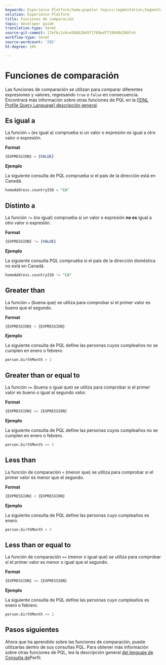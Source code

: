 ```yaml
---
keywords: Experience Platform;home;popular topics;segmentation;Segmentation;Segmentation Service;pql;PQL;Profile Query Language;comparison functions;comparison;
solution: Experience Platform
title: Funciones de comparación
topic: developer guide
translation-type: tm+mt
source-git-commit: 17ef6c1c6ce58db2b65f1769edf719b98d260fc6
workflow-type: tm+mt
source-wordcount: '292'
ht-degree: 10%

---
```



# Funciones de comparación

Las funciones de comparación se utilizan para comparar diferentes expresiones y valores, regresando `true` o `false` en consecuencia. Encontrará más información sobre otras funciones de PQL en la [[!DNL Profile Query Language] descripción general](./overview.md).

## Es igual a

La función `=` (es igual a) comprueba si un valor o expresión es igual a otro valor o expresión.

**Format**

```sql
{EXPRESSION} = {VALUE}
```

**Ejemplo**

La siguiente consulta de PQL comprueba si el país de la dirección está en Canadá.

```sql
homeAddress.countryISO = "CA"
```

## Distinto a

La función `!=` (no igual) comprueba si un valor o expresión **no es** igual a otro valor o expresión.

**Format**

```sql
{EXPRESSION} != {VALUE}
```

**Ejemplo**

La siguiente consulta PQL comprueba si el país de la dirección doméstica no está en Canadá.

```sql
homeAddress.countryISO != "CA"
```

## Greater than

La función `>` (buena que) se utiliza para comprobar si el primer valor es bueno que el segundo.

**Format**

```sql
{EXPRESSION} > {EXPRESSION} 
```

**Ejemplo**

La siguiente consulta de PQL define las personas cuyos cumpleaños no se cumplen en enero o febrero.

```sql
person.birthMonth > 2
```

## Greater than or equal to

La función `>=` (buena o igual que) se utiliza para comprobar si el primer valor es bueno o igual al segundo valor.

**Format**

```sql
{EXPRESSION} >= {EXPRESSION} 
```

**Ejemplo**

La siguiente consulta de PQL define las personas cuyos cumpleaños no se cumplen en enero o febrero.

```sql
person.birthMonth >= 3
```

## Less than

La función de comparación `<` (menor que) se utiliza para comprobar si el primer valor es menor que el segundo.

**Format**

```sql
{EXPRESSION} < {EXPRESSION} 
```

**Ejemplo**

La siguiente consulta de PQL define las personas cuyo cumpleaños es enero.

```sql
person.birthMonth < 2
```

## Less than or equal to

La función de comparación `<=` (menor o igual que) se utiliza para comprobar si el primer valor es menor o igual que el segundo.

**Format**

```sql
{EXPRESSION} <= {EXPRESSION} 
```

**Ejemplo**

La siguiente consulta de PQL define las personas cuyo cumpleaños es enero o febrero.

```sql
person.birthMonth <= 2
```

## Pasos siguientes

Ahora que ha aprendido sobre las funciones de comparación, puede utilizarlas dentro de sus consultas PQL. Para obtener más información sobre otras funciones de PQL, lea la descripción general [del lenguaje de Consulta de](./overview.md)Perfil.
